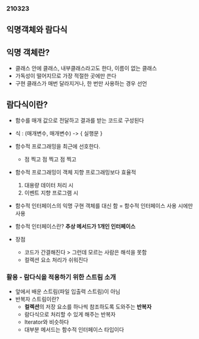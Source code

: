 ### 210323

## 익명객체와 람다식

## 익명 객체란?
* 클래스 안에 클래스, 내부클래스라고도 한다, 이름이 없는 클래스
* 가독성이 떨어지므로 가장 적절한 곳에만 쓴다
* 구현 클래스가 매번 달라지거나, 한 번만 사용하는 경우 선언

## 람다식이란?
* 함수를 매개 값으로 전달하고 결과를 받는 코드로 구성된다
* 식 : (매개변수, 매개변수) -> { 실행문 }
* 함수적 프로그래밍을 최근에 선호한다.
	* 점 찍고 점 찍고 점 찍고

* 함수적 프로그래밍이 객체 지향 프로그래밍보다 효율적
	1) 대용량 데이터 처리 시
	2) 이벤트 지향 프로그램 시

* 함수적 인터페이스의 익명 구현 객체를 대신 함 = 함수적 인터페이스 사용 시에만 사용
* 함수적 인터페이스란? **추상 메서드가 1개인 인터페이스**

* 장점
	* 코드가 간결해진다 > 그런데 모르는 사람은 해석을 못함
	* 컬렉션 요소 처리가 쉬워진다

### 활용 - 람다식을 적용하기 위한 스트림 소개
* 앞에서 배운 스트림(파일 입출력 스트림)이 아님
* 반복자 스트림이란?
	* **컬렉션**의 저장 요소를 하나씩 참조하도록 도와주는 **반복자**
	* 람다식으로 처리할 수 있게 해주는 반복자
	* Iterator와 비슷하다
	* 대부분 메서드는 함수적 인터페이스 타입이다
